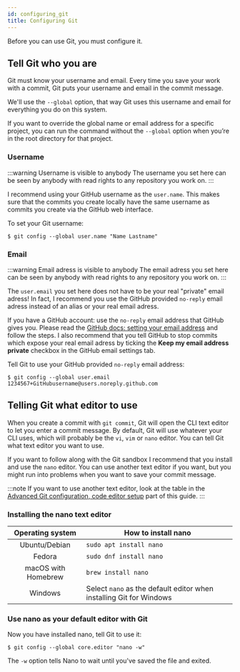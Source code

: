 ```yaml
---
id: configuring_git
title: Configuring Git
---
```


Before you can use Git, you must configure it.

## Tell Git who you are

Git must know your username and email.
Every time you save your work with a commit, Git puts your username and email in the commit message.

We'll use the `--global` option, that way Git uses this username and email for everything you do on this system.

If you want to override the global name or email address for a specific project, you can run the command without the `--global` option when you’re in the root directory for that project.

### Username

:::warning Username is visible to anybody
The username you set here can be seen by anybody with read rights to any repository you work on.
:::

I recommend using your GitHub username as the `user.name`.
This makes sure that the commits you create locally have the same username as commits you create via the GitHub web interface.

To set your Git username:

```git
$ git config --global user.name "Name Lastname"
```

### Email

:::warning Email adress is visible to anybody
The email adress you set here can be seen by anybody with read rights to any repository you work on.
:::

The `user.email` you set here does not have to be your real "private" email adress!
In fact, I recommend you use the GitHub provided `no-reply` email adress instead of an alias or your real email adress.

If you have a GitHub account: use the `no-reply` email address that GitHub gives you.
Please read the [GitHub docs: setting your email address](https://docs.github.com/en/github/setting-up-and-managing-your-github-user-account/setting-your-commit-email-address) and follow the steps.
I also recommend that you tell GitHub to stop commits which expose your real email adress by ticking the **Keep my email address private** checkbox in the GitHub email settings tab.

Tell Git to use your GitHub provided `no-reply` email address:

```git
$ git config --global user.email 1234567+GitHubusername@users.noreply.github.com
```

## Telling Git what editor to use

When you create a commit with `git commit`, Git will open the CLI text editor to let you enter a commit message.
By default, Git will use whatever your CLI uses, which will probably be the `vi`, `vim` or `nano` editor.
You can tell Git what text editor you want to use.

If you want to follow along with the Git sandbox I recommend that you install and use the `nano` editor.
You can use another text editor if you want, but you might run into problems when you want to save your commit message.

:::note
If you want to use another text editor, look at the table in the [Advanced Git configuration, code editor setup](../advanced_topics/advanced_git_configuration.md#Code-editor-setup) part of this guide.
:::

### Installing the nano text editor

|  Operating system   | How to install nano                                                 |
| :-----------------: | ------------------------------------------------------------------- |
|    Ubuntu/Debian    | `sudo apt install nano`                                             |
|       Fedora        | `sudo dnf install nano`                                             |
| macOS with Homebrew | `brew install nano`                                                 |
|       Windows       | Select `nano` as the default editor when installing Git for Windows |

### Use nano as your default editor with Git

Now you have installed nano, tell Git to use it:

```git
$ git config --global core.editor "nano -w"
```

The `-w` option tells Nano to wait until you've saved the file and exited.
